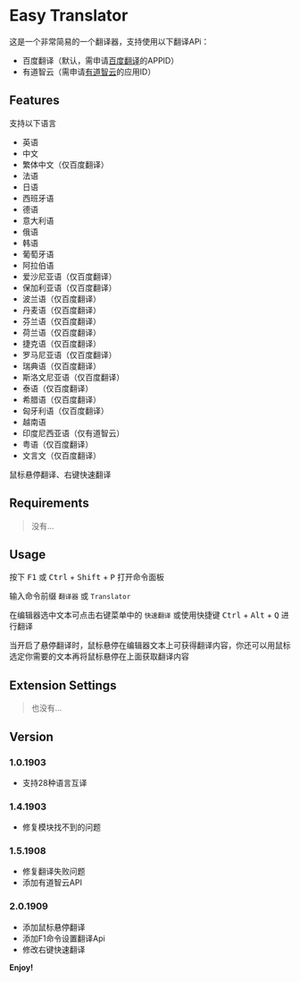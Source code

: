 # Easy Translator

这是一个非常简易的一个翻译器，支持使用以下翻译APi：
- 百度翻译（默认，需申请[百度翻译](http://api.fanyi.baidu.com/)的APPID）
- 有道智云（需申请[有道智云](https://ai.youdao.com/)的应用ID）

## Features

支持以下语言
- 英语
- 中文
- 繁体中文（仅百度翻译）
- 法语
- 日语
- 西班牙语
- 德语
- 意大利语
- 俄语
- 韩语
- 葡萄牙语
- 阿拉伯语
- 爱沙尼亚语（仅百度翻译）
- 保加利亚语（仅百度翻译）
- 波兰语（仅百度翻译）
- 丹麦语（仅百度翻译）
- 芬兰语（仅百度翻译）
- 荷兰语（仅百度翻译）
- 捷克语（仅百度翻译）
- 罗马尼亚语（仅百度翻译）
- 瑞典语（仅百度翻译）
- 斯洛文尼亚语（仅百度翻译）
- 泰语（仅百度翻译）
- 希腊语（仅百度翻译）
- 匈牙利语（仅百度翻译）
- 越南语
- 印度尼西亚语（仅有道智云）
- 粤语（仅百度翻译）
- 文言文（仅百度翻译）

鼠标悬停翻译、右键快速翻译

## Requirements

> 没有...

## Usage

按下 <kbd>F1</kbd> 或 <kbd>Ctrl</kbd> + <kbd>Shift</kbd> + <kbd>P</kbd> 打开命令面板

输入命令前缀 `翻译器` 或 `Translator`

在编辑器选中文本可点击右键菜单中的 `快速翻译` 或使用快捷键 <kbd>Ctrl</kbd> + <kbd>Alt</kbd> + <kbd>Q</kbd> 进行翻译

当开启了悬停翻译时，鼠标悬停在编辑器文本上可获得翻译内容，你还可以用鼠标选定你需要的文本再将鼠标悬停在上面获取翻译内容

## Extension Settings

> 也没有...

## Version

### 1.0.1903

- 支持28种语言互译

### 1.4.1903

- 修复模块找不到的问题

### 1.5.1908

- 修复翻译失败问题
- 添加有道智云API

### 2.0.1909

- 添加鼠标悬停翻译
- 添加F1命令设置翻译Api
- 修改右键快速翻译

**Enjoy!**
